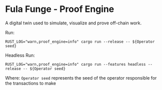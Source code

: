 # Fula Funge - Proof Engine

A digital twin used to simulate, visualize and prove off-chain work.

Run:
```
RUST_LOG="warn,proof_engine=info" cargo run --release -- ${Operator seed}
```
Headless Run:
```
RUST_LOG="warn,proof_engine=info" cargo run --features headless --release -- ${Operator seed}
```
Where: `Operator seed`  represents the seed of the operator responsible for the transactions to make
